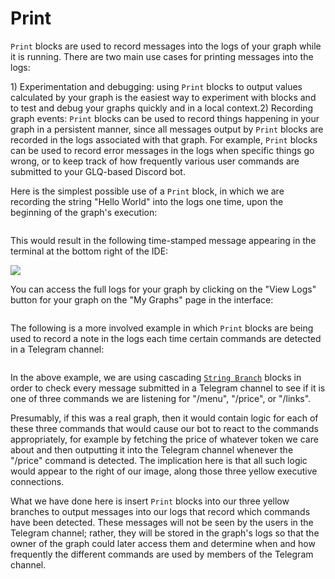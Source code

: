 # Print

`Print` blocks are used to record messages into the logs of your graph while it is running. There are two main use cases for printing messages into the logs:&#x20;

1\) Experimentation and debugging: using `Print` blocks to output values calculated by your graph is the easiest way to experiment with blocks and to test and debug your graphs quickly and in a local context.2) Recording graph events: `Print` blocks can be used to record things happening in your graph in a persistent manner, since all messages output by `Print` blocks are recorded in the logs associated with that graph. For example, `Print` blocks can be used to record error messages in the logs when specific things go wrong, or to keep track of how frequently various user commands are submitted to your GLQ-based Discord bot.

Here is the simplest possible use of a `Print` block, in which we are recording the string "Hello World" into the logs one time, upon the beginning of the graph's execution:

<figure><img src="https://i.imgur.com/30f3Npq.png" alt=""><figcaption></figcaption></figure>

This would result in the following time-stamped message appearing in the terminal at the bottom right of the IDE:

![](https://i.imgur.com/HRI4Uiq.png)

You can access the full logs for your graph by clicking on the "View Logs" button for your graph on the "My Graphs" page in the interface:

<figure><img src="https://i.imgur.com/alIy2q8.png" alt=""><figcaption></figcaption></figure>

The following is a more involved example in which `Print` blocks are being used to record a note in the logs each time certain commands are detected in a Telegram channel:

<figure><img src="https://i.imgur.com/fSfbtQW.png" alt=""><figcaption></figcaption></figure>

In the above example, we are using cascading [`String Branch`](../base-condition/string-branch.md) blocks in order to check every message submitted in a Telegram channel to see if it is one of three commands we are listening for "/menu", "/price", or "/links".

Presumably, if this was a real graph, then it would contain logic for each of these three commands that would cause our bot to react to the commands appropriately, for example by fetching the price of whatever token we care about and then outputting it into the Telegram channel whenever the "/price" command is detected. The implication here is that all such logic would appear to the right of our image, along those three yellow executive connections.

What we have done here is insert `Print` blocks into our three yellow branches to output messages into our logs that record which commands have been detected. These messages will not be seen by the users in the Telegram channel; rather, they will be stored in the graph's logs so that the owner of the graph could later access them and determine when and how frequently the different commands are used by members of the Telegram channel.
